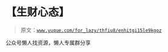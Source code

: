 # 【生财心态】

> 原文：[`www.yuque.com/for_lazy/thfiu8/enhitgi15le9kgoz`](https://www.yuque.com/for_lazy/thfiu8/enhitgi15le9kgoz)



公众号懒人找资源，懒人专属群分享